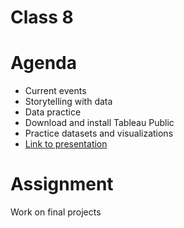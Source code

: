 # Class 8

# Agenda
+ Current events
+ Storytelling with data
+ Data practice
+ Download and install Tableau Public
+ Practice datasets and visualizations
+ [Link to presentation](https://docs.google.com/presentation/d/1CS3HM2vIeQzheAo9t8Ovo2tNIHvUuRVr_IfXB5pkf0s/edit?usp=sharing)

# Assignment
Work on final projects
